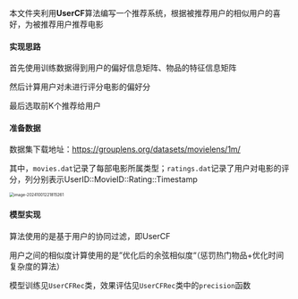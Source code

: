 本文件夹利用**UserCF**算法编写一个推荐系统，根据被推荐用户的相似用户的喜好，为被推荐用户推荐电影

#### 实现思路

首先使用训练数据得到用户的偏好信息矩阵、物品的特征信息矩阵

然后计算用户对未进行评分电影的偏好分

最后选取前K个推荐给用户

#### 准备数据

数据集下载地址：https://grouplens.org/datasets/movielens/1m/

其中，`movies.dat`记录了每部电影所属类型；`ratings.dat`记录了用户对电影的评分，列分别表示UserID::MovieID::Rating::Timestamp

<img src="C:\Users\11842\AppData\Roaming\Typora\typora-user-images\image-20241001221815261.png" alt="image-20241001221815261" style="zoom:50%;" />

#### 模型实现

算法使用的是基于用户的协同过滤，即UserCF

用户之间的相似度计算使用的是”优化后的余弦相似度“（惩罚热门物品+优化时间复杂度的算法）

模型训练见`UserCFRec`类，效果评估见`UserCFRec`类中的`precision`函数
